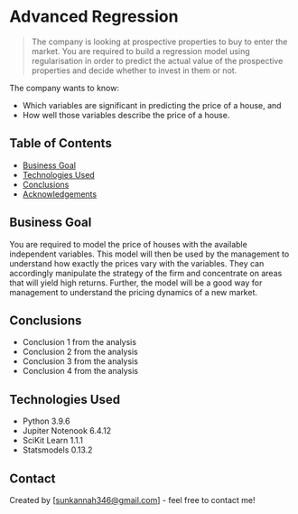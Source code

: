 # Advanced Regression 

> The company is looking at prospective properties to buy to enter the market. You are required to build a regression model using regularisation in order to predict the actual value of the prospective properties and decide whether to invest in them or not.
 
The company wants to know:
 - Which variables are significant in predicting the price of a house, and
 - How well those variables describe the price of a house.

## Table of Contents
* [Business Goal](#business-goal)
* [Technologies Used](#technologies-used)
* [Conclusions](#conclusions)
* [Acknowledgements](#acknowledgements)


## Business Goal 
 
You are required to model the price of houses with the available independent variables. This model will then be used by the management to understand how exactly the prices vary with the variables. They can accordingly manipulate the strategy of the firm and concentrate on areas that will yield high returns. Further, the model will be a good way for management to understand the pricing dynamics of a new market.


## Conclusions
- Conclusion 1 from the analysis
- Conclusion 2 from the analysis
- Conclusion 3 from the analysis
- Conclusion 4 from the analysis



## Technologies Used

- Python 3.9.6
- Jupiter Notenook 6.4.12
- SciKit Learn 1.1.1
- Statsmodels 0.13.2



## Contact
Created by [sunkannah346@gmail.com] - feel free to contact me!


<!-- Optional -->
<!-- ## License -->
<!-- This project is open source and available under the [... License](). -->

<!-- You don't have to include all sections - just the one's relevant to your project -->
